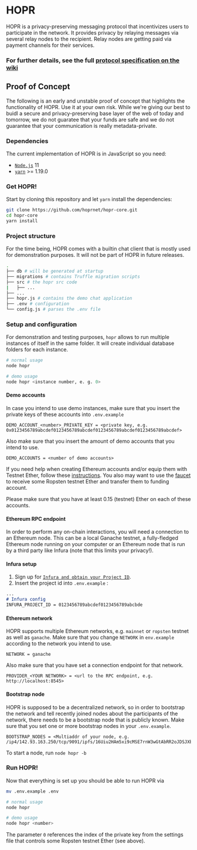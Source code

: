 <!-- <font face="courier new" size="20" color="black">HOPR</font><font face="courier new" size="11" color="black">.network</font> -->

# HOPR
HOPR is a privacy-preserving messaging protocol that incentivizes users to participate in the network. It provides privacy by relaying messages via several relay nodes to the recipient. Relay nodes are getting paid via payment channels for their services.

### For further details, see the full [protocol specification on the wiki](../../wiki)

## Proof of Concept
The following is an early and unstable proof of concept that highlights the functionality of HOPR. Use it at your own risk. While we're giving our best to buidl a secure and privacy-preserving base layer of the web of today and tomorrow, we do not guaratee that your funds are safe and we do not guarantee that your communication is really metadata-private.

### Dependencies
The current implementation of HOPR is in JavaScript so you need:
- [`Node.js`](https://nodejs.org/en/download/) 11
- [`yarn`](https://yarnpkg.com/en/docs/install) >= 1.19.0

<!-- On Windows? 👀 here: [Windows Setup](../../wiki/Setup#Windows) -->

### Get HOPR!

Start by cloning this repository and let `yarn` install the dependencies:
```sh
git clone https://github.com/hoprnet/hopr-core.git
cd hopr-core
yarn install
```

### Project structure

For the time being, HOPR comes with a builtin chat client that is mostly used for demonstration purposes. It will not be part of HOPR in future releases.

```sh
.
├── db # will be generated at startup
├── migrations # contains Truffle migration scripts
├── src # the hopr src code
|   ├── ...
├── ...
├── hopr.js # contains the demo chat application
├── .env # configuration
└── config.js # parses the .env file
```

### Setup and configuration

For demonstration and testing purposes, `hopr` allows to run multiple instances of itself in the same folder. It will create individual database folders for each instance.

```sh
# normal usage
node hopr

# demo usage
node hopr <instance number, e. g. 0>
```

#### Demo accounts

In case you intend to use demo instances, make sure that you insert the private keys of these accounts into `.env.example`

```
DEMO_ACCOUNT_<number>_PRIVATE_KEY = <private key, e.g. 0x0123456789abcdef0123456789abcdef0123456789abcdef0123456789abcdef>
```

Also make sure that you insert the amount of demo accounts that you intend to use.

```
DEMO_ACCOUNTS = <number of demo accounts>
```

If you need help when creating Ethereum accounts and/or equip them with Testnet Ether, follow these [instructions](../../wiki/Setup/#PrivateKeyGeneration). You also may want to use the [faucet](https://faucet.ropsten.be/) to receive some Ropsten testnet Ether and transfer them to funding account.

Please make sure that you have at least 0.15 (testnet) Ether on each of these accounts.

#### Ethereum RPC endpoint

In order to perform any on-chain interactions, you will need a connection to an Ethereum node. This can be a local Ganache testnet, a fully-fledged Ethereum node running on your computer or an Ethereum node that is run by a third party like Infura (note that this limits your privacy!).

#### Infura setup
1. Sign up for [`Infura and obtain your Project ID`](../../wiki/Setup/#Infura).
2. Insert the project id into `.env.example` :
```markdown
...
# Infura config
INFURA_PROJECT_ID = 0123456789abcdef0123456789abcbde
```

#### Ethereum network

HOPR supports multiple Ethereum networks, e.g. `mainnet` or `ropsten` testnet as well as `ganache`. Make sure that you change `NETWORK` in `env.example` according to the network you intend to use.

```
NETWORK = ganache
```

Also make sure that you have set a connection endpoint for that network.

```
PROVIDER_<YOUR NETWORK> = <url to the RPC endpoint, e.g. http://localhost:8545>
```

#### Bootstrap node

HOPR is supposed to be a decentralized network, so in order to bootstrap the network and tell recently joined nodes about the participants of the network, there needs to be a bootstrap node that is publicly known. Make sure that you set one or more bootstrap nodes in your `.env.example`.

```
BOOTSTRAP_NODES = <Multiaddr of your node, e.g. /ip4/142.93.163.250/tcp/9091/ipfs/16Uiu2HAm5xi9cMSE7rnW3wGtAbRR2oJDSJXbrzHYdgdJd7rNJtFf>
```

To start a node, run `node hopr -b`

### Run HOPR!

Now that everything is set up you should be able to run HOPR via

```sh
mv .env.example .env

# normal usage
node hopr

# demo usage
node hopr <number>
```
The parameter `0` references the index of the private key from the settings file that controls some Ropsten testnet Ether (see above).
